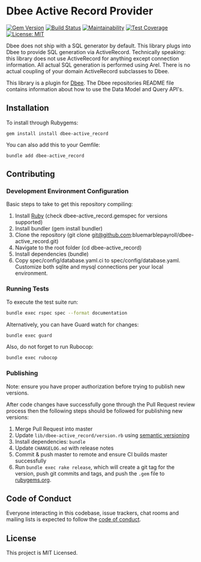 # Dbee Active Record Provider

[![Gem Version](https://badge.fury.io/rb/dbee-active_record.svg)](https://badge.fury.io/rb/dbee-active_record) [![Build Status](https://travis-ci.org/bluemarblepayroll/dbee-active_record.svg?branch=master)](https://travis-ci.org/bluemarblepayroll/dbee-active_record) [![Maintainability](https://api.codeclimate.com/v1/badges/7f74a4e546bebb603cce/maintainability)](https://codeclimate.com/github/bluemarblepayroll/dbee-active_record/maintainability) [![Test Coverage](https://api.codeclimate.com/v1/badges/7f74a4e546bebb603cce/test_coverage)](https://codeclimate.com/github/bluemarblepayroll/dbee-active_record/test_coverage) [![License: MIT](https://img.shields.io/badge/License-MIT-yellow.svg)](https://opensource.org/licenses/MIT)

Dbee does not ship with a SQL generator by default.  This library plugs into Dbee to provide SQL generation via ActiveRecord.  Technically speaking: this library does not use ActiveRecord for anything except connection information.  All actual SQL generation is performed using Arel.  There is no actual coupling of your domain ActiveRecord subclasses to Dbee.

This library is a plugin for [Dbee](https://github.com/bluemarblepayroll/dbee).  The Dbee repositories README file contains information about how to use the Data Model and Query API's.

## Installation

To install through Rubygems:

````
gem install install dbee-active_record
````

You can also add this to your Gemfile:

````
bundle add dbee-active_record
````

## Contributing

### Development Environment Configuration

Basic steps to take to get this repository compiling:

1. Install [Ruby](https://www.ruby-lang.org/en/documentation/installation/) (check dbee-active_record.gemspec for versions supported)
2. Install bundler (gem install bundler)
3. Clone the repository (git clone git@github.com:bluemarblepayroll/dbee-active_record.git)
4. Navigate to the root folder (cd dbee-active_record)
5. Install dependencies (bundle)
6. Copy spec/config/database.yaml.ci to spec/config/database.yaml. Customize both sqlite and mysql connections per your local environment.

### Running Tests

To execute the test suite run:

````bash
bundle exec rspec spec --format documentation
````

Alternatively, you can have Guard watch for changes:

````bash
bundle exec guard
````

Also, do not forget to run Rubocop:

````bash
bundle exec rubocop
````

### Publishing

Note: ensure you have proper authorization before trying to publish new versions.

After code changes have successfully gone through the Pull Request review process then the following steps should be followed for publishing new versions:

1. Merge Pull Request into master
2. Update `lib/dbee-active_record/version.rb` using [semantic versioning](https://semver.org/)
3. Install dependencies: `bundle`
4. Update `CHANGELOG.md` with release notes
5. Commit & push master to remote and ensure CI builds master successfully
6. Run `bundle exec rake release`, which will create a git tag for the version, push git commits and tags, and push the `.gem` file to [rubygems.org](https://rubygems.org).

## Code of Conduct

Everyone interacting in this codebase, issue trackers, chat rooms and mailing lists is expected to follow the [code of conduct](https://github.com/bluemarblepayroll/dbee-active_record/blob/master/CODE_OF_CONDUCT.md).

## License

This project is MIT Licensed.
